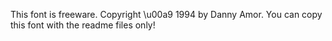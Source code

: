 This font is freeware. Copyright \u00a9 1994 by Danny Amor. You can copy this font with the readme files only!

